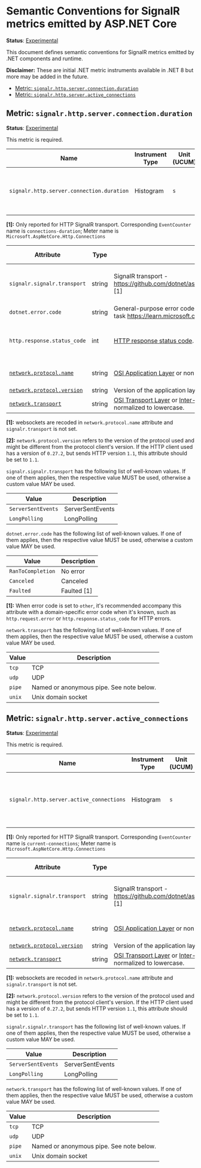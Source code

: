 # Semantic Conventions for SignalR metrics emitted by ASP.NET Core

**Status**: [Experimental][DocumentStatus]

This document defines semantic conventions for SignalR metrics emitted by .NET components and runtime.

**Disclaimer:** These are initial .NET metric instruments available in .NET 8 but more may be added in the future.

<!-- toc -->

- [Metric: `signalr.http.server.connection.duration`](#metric-signalrhttpserverconnectionduration)
- [Metric: `signalr.http.server.active_connections`](#metric-signalrhttpserveractive_connections)

<!-- tocstop -->

## Metric: `signalr.http.server.connection.duration`

**Status**: [Experimental][DocumentStatus]

This metric is required.

<!-- semconv metric.signalr.http.server.connection.duration(metric_table) -->
| Name     | Instrument Type | Unit (UCUM) | Description    |
| -------- | --------------- | ----------- | -------------- |
| `signalr.http.server.connection.duration` | Histogram | `s` | The duration of the HTTP connections on the server. [1] |

**[1]:** Only reported for HTTP SignalR transport.
Corresponding `EventCounter` name is `connections-duration`; Meter name is `Microsoft.AspNetCore.Http.Connections`
<!-- endsemconv -->

<!-- semconv metric.signalr.http.server.connection.duration(full) -->
| Attribute  | Type | Description  | Examples  | Requirement Level |
|---|---|---|---|---|
| `signalr.signalr.transport` | string | SignalR transport - https://github.com/dotnet/aspnetcore/blob/main/src/SignalR/docs/specs/TransportProtocols.md [1] | `ServerSentEvents` | Conditionally Required: if HTTP SignalR transport is used |
| `dotnet.error.code` | string | General-purpose error code reported by .NET, as a starter it supports terminal states of .NET task https://learn.microsoft.com/en-us/dotnet/api/system.threading.tasks.taskstatus. | `Canceled`; `RanToCompletion` | Recommended |
| `http.response.status_code` | int | [HTTP response status code](https://tools.ietf.org/html/rfc7231#section-6). | `200` | Conditionally Required: If and only if one was received/sent. |
| [`network.protocol.name`](../general/attributes.md) | string | [OSI Application Layer](https://osi-model.com/application-layer/) or non-OSI equivalent. The value SHOULD be normalized to lowercase. | `http`; `websockets` | Recommended: if not default (`http`) |
| [`network.protocol.version`](../general/attributes.md) | string | Version of the application layer protocol used. See note below. [2] | `3.1.1` | Recommended |
| [`network.transport`](../general/attributes.md) | string | [OSI Transport Layer](https://osi-model.com/transport-layer/) or [Inter-process Communication method](https://en.wikipedia.org/wiki/Inter-process_communication). The value SHOULD be normalized to lowercase. | `tcp`; `udp` | Recommended |

**[1]:** websockets are recoded in `network.protocol.name` attribute and `signalr.transport` is not set.

**[2]:** `network.protocol.version` refers to the version of the protocol used and might be different from the protocol client's version. If the HTTP client used has a version of `0.27.2`, but sends HTTP version `1.1`, this attribute should be set to `1.1`.

`signalr.signalr.transport` has the following list of well-known values. If one of them applies, then the respective value MUST be used, otherwise a custom value MAY be used.

| Value  | Description |
|---|---|
| `ServerSentEvents` | ServerSentEvents |
| `LongPolling` | LongPolling |

`dotnet.error.code` has the following list of well-known values. If one of them applies, then the respective value MUST be used, otherwise a custom value MAY be used.

| Value  | Description |
|---|---|
| `RanToCompletion` | No error |
| `Canceled` | Canceled |
| `Faulted` | Faulted [1] |

**[1]:** When error code is set to `other`, it's recommended accompany this attribute with a domain-specific error code when it's known, such as `http.request.error` or `http.response.status_code` for HTTP errors.

`network.transport` has the following list of well-known values. If one of them applies, then the respective value MUST be used, otherwise a custom value MAY be used.

| Value  | Description |
|---|---|
| `tcp` | TCP |
| `udp` | UDP |
| `pipe` | Named or anonymous pipe. See note below. |
| `unix` | Unix domain socket |
<!-- endsemconv -->

## Metric: `signalr.http.server.active_connections`

**Status**: [Experimental][DocumentStatus]

This metric is required.

<!-- semconv metric.signalr.http.server.active_connections(metric_table) -->
| Name     | Instrument Type | Unit (UCUM) | Description    |
| -------- | --------------- | ----------- | -------------- |
| `signalr.http.server.active_connections` | Histogram | `s` | Number of connections that are currently active on the server. [1] |

**[1]:** Only reported for HTTP SignalR transport.
Corresponding `EventCounter` name is `current-connections`; Meter name is `Microsoft.AspNetCore.Http.Connections`
<!-- endsemconv -->

<!-- semconv metric.signalr.http.server.active_connections(full) -->
| Attribute  | Type | Description  | Examples  | Requirement Level |
|---|---|---|---|---|
| `signalr.signalr.transport` | string | SignalR transport - https://github.com/dotnet/aspnetcore/blob/main/src/SignalR/docs/specs/TransportProtocols.md [1] | `ServerSentEvents` | Conditionally Required: if HTTP SignalR transport is used |
| [`network.protocol.name`](../general/attributes.md) | string | [OSI Application Layer](https://osi-model.com/application-layer/) or non-OSI equivalent. The value SHOULD be normalized to lowercase. | `http`; `websockets` | Recommended: if not default (`http`) |
| [`network.protocol.version`](../general/attributes.md) | string | Version of the application layer protocol used. See note below. [2] | `3.1.1` | Recommended |
| [`network.transport`](../general/attributes.md) | string | [OSI Transport Layer](https://osi-model.com/transport-layer/) or [Inter-process Communication method](https://en.wikipedia.org/wiki/Inter-process_communication). The value SHOULD be normalized to lowercase. | `tcp`; `udp` | Recommended |

**[1]:** websockets are recoded in `network.protocol.name` attribute and `signalr.transport` is not set.

**[2]:** `network.protocol.version` refers to the version of the protocol used and might be different from the protocol client's version. If the HTTP client used has a version of `0.27.2`, but sends HTTP version `1.1`, this attribute should be set to `1.1`.

`signalr.signalr.transport` has the following list of well-known values. If one of them applies, then the respective value MUST be used, otherwise a custom value MAY be used.

| Value  | Description |
|---|---|
| `ServerSentEvents` | ServerSentEvents |
| `LongPolling` | LongPolling |

`network.transport` has the following list of well-known values. If one of them applies, then the respective value MUST be used, otherwise a custom value MAY be used.

| Value  | Description |
|---|---|
| `tcp` | TCP |
| `udp` | UDP |
| `pipe` | Named or anonymous pipe. See note below. |
| `unix` | Unix domain socket |
<!-- endsemconv -->


[DocumentStatus]: https://github.com/open-telemetry/opentelemetry-specification/tree/v1.22.0/specification/document-status.md